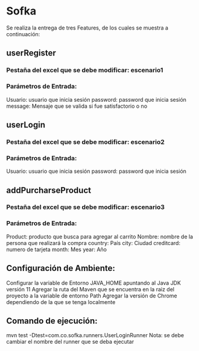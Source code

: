 # Sofka

Se realiza la entrega de tres Features, de los cuales se muestra a continuación:

## userRegister
### Pestaña del excel que se debe modificar: escenario1
### Parámetros de Entrada:
Usuario: usuario que inicia sesión
password: password que inicia sesión
message: Mensaje que se valida si fue satisfactorio o no


## userLogin
### Pestaña del excel que se debe modificar: escenario2
### Parámetros de Entrada:
Usuario: usuario que inicia sesión
password: password que inicia sesión

## addPurcharseProduct
### Pestaña del excel que se debe modificar: escenario3
### Parámetros de Entrada:
Product: producto que busca para agregar al carrito
Nombre: nombre de la persona que realizará la compra
country: País
city: Ciudad
creditcard: numero de tarjeta
month: Mes
year: Año


## Configuración de Ambiente:

Configurar la variable de Entorno JAVA_HOME apuntando al Java JDK versión 11
Agregar la ruta del Maven que se encuentra en la raiz del proyecto a la variable de entorno Path
Agregar la versión de Chrome dependiendo de la que se tenga localmente


## Comando de ejecución:
mvn test -Dtest=com.co.sofka.runners.UserLoginRunner
Nota: se debe cambiar el nombre del runner que se deba ejecutar
